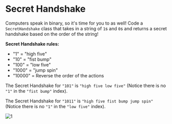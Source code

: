 # Secret Handshake
Computers speak in binary, so it's time for you to as well! Code a `SecretHandshake` class that takes in a string of `1`s and `0`s and returns a secret handshake based on the order of the string!  
  
**Secret Handshake rules:**    
- "1" = "high five"  
- "10" = "fist bump"  
- "100" = "low five"  
- "1000" = "jump spin"  
- "10000" = Reverse the order of the actions

The Secret Handshake for `"101"` is `"high five low five"` (Notice there is no `"1"` in the `"fist bump"` index).  

The Secret Handshake for `"1011"` is `"high five fist bump jump spin"` (Notice there is no `"1"` in the `"low five"` index).  

![1](http://i.imgur.com/UYwywhm.gif)  